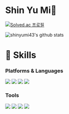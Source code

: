 # Shin Yu Mi🐹
[![Solved.ac
프로필](http://mazassumnida.wtf/api/v2/generate_badge?boj=yumishin43)](https://solved.ac/yumishin43)
<!--[![Solved.ac
프로필](http://mazassumnida.wtf/api/mini/generate_badge?boj=yumishin43)](https://solved.ac/yumishin43)-->

![shinyumi43's github stats](https://github-readme-stats.vercel.app/api?username=shinyumi43&show_icons=true&theme=radical)
# 💪 Skills
### Platforms & Languages
<img src="https://img.shields.io/badge/Java-007396?style=flat-square&logo=Java&logoColor=white"/>&nbsp;<img src="https://img.shields.io/badge/Python-3776AB?style=flat-square&logo=Python&logoColor=white"/>&nbsp;<img src="https://img.shields.io/badge/C++-00599C?style=flat-square&logo=C%2B%2B&logoColor=white"/>&nbsp;<img src="https://img.shields.io/badge/Android-3DDC84?style=flat-square&logo=Android&logoColor=white"/>

### Tools
<img src="https://img.shields.io/badge/Git-F05032?style=flat-square&logo=Git&logoColor=white"/>&nbsp;<img src="https://img.shields.io/badge/Visual Studio-5C2D91?style=flat-square&logo=Visual Studio&logoColor=white"/>&nbsp;<img src="https://img.shields.io/badge/PyCharm-000000?style=flat-square&logo=PyCharm&logoColor=white"/>&nbsp;<img src="https://img.shields.io/badge/MySQL-4479A1?style=flat-square&logo=MySQL&logoColor=white"/>
